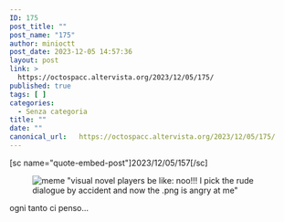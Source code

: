 ```yaml
---
ID: 175
post_title: ""
post_name: "175"
author: minioctt
post_date: 2023-12-05 14:57:36
layout: post
link: >
  https://octospacc.altervista.org/2023/12/05/175/
published: true
tags: [ ]
categories:
  - Senza categoria
title: ""
date: ""
canonical_url:   https://octospacc.altervista.org/2023/12/05/175/
---
```

<!-- wp:paragraph -->
<p>[sc name="quote-embed-post"]2023/12/05/157[/sc]</p>
<!-- /wp:paragraph -->

<!-- wp:paragraph -->
<p></p>
<!-- /wp:paragraph -->

<!-- wp:image {"id":174,"sizeSlug":"large","linkDestination":"none"} -->
<figure class="wp-block-image size-large"><img src="{{site.cdnurl}}/assets/uploads/2023/12/625f75645c7c11294811817931876192-960x575.jpeg" alt="meme &quot;visual novel players be like: noo!!! I pick the rude dialogue by accident and now the .png is angry at me&quot;" class="wp-image-174"/></figure>
<!-- /wp:image -->

<!-- wp:paragraph -->
<p></p>
<!-- /wp:paragraph -->

<!-- wp:paragraph -->
<p>ogni tanto ci penso...</p>
<!-- /wp:paragraph -->